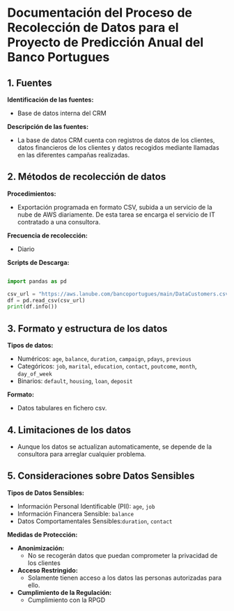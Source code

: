 # Documentación del Proceso de Recolección de Datos para el Proyecto de Predicción Anual del Banco Portugues
## 1. Fuentes

**Identificación de las fuentes:**
- Base de datos interna del CRM

**Descripción de las fuentes:**
- La base de datos CRM cuenta con registros de datos de los clientes, datos financieros de los clientes y datos recogidos mediante llamadas en las diferentes campañas realizadas.
  
## 2. Métodos de recolección de datos

**Procedimientos:**
- Exportación programada en formato CSV, subida a un servicio de la nube de AWS diariamente. De esta tarea se encarga el servicio de IT contratado a una consultora.

**Frecuencia de recolección:**
- Diario
  
**Scripts de Descarga:**

```python

import pandas as pd

csv_url = "https://aws.lanube.com/bancoportugues/main/DataCustomers.csv"
df = pd.read_csv(csv_url)
print(df.info())

```

## 3. Formato y estructura de los datos

**Tipos de datos:**
- Numéricos: `age`, `balance`, `duration`, `campaign`, `pdays`, `previous`
- Categóricos: `job`, `marital`, `education`, `contact`, `poutcome`, `month`, `day_of_week`
- Binarios: `default`, `housing`, `loan`, `deposit`

**Formato:**
- Datos tabulares en fichero csv.

## 4. Limitaciones de los datos

- Aunque los datos se actualizan automaticamente, se depende de la consultora para arreglar cualquier problema.

## 5. Consideraciones sobre Datos Sensibles

**Tipos de Datos Sensibles:**
- Información Personal Identificable (PII): `age`, `job`
- Información Financera Sensible: `balance`
- Datos Comportamentales Sensibles:`duration`, `contact`

**Medidas de Protección:**
- **Anonimización:**
  - No se recogerán datos que puedan comprometer la privacidad de los clientes
- **Acceso Restringido:**
  - Solamente tienen acceso a los datos las personas autorizadas para ello.
- **Cumplimiento de la Regulación:**
  - Cumplimiento con la RPGD
